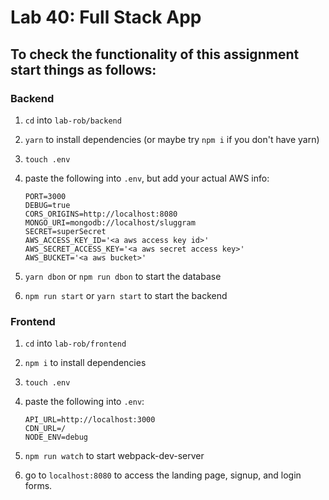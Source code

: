 # Lab 40: Full Stack App

## To check the functionality of this assignment start things as follows:

### Backend

1. `cd` into `lab-rob/backend`
2. `yarn` to install dependencies (or maybe try `npm i` if you don't have yarn)
3. `touch .env`
4. paste the following into `.env`, but add your actual AWS info:

    ```
    PORT=3000 
    DEBUG=true
    CORS_ORIGINS=http://localhost:8080
    MONGO_URI=mongodb://localhost/sluggram
    SECRET=superSecret
    AWS_ACCESS_KEY_ID='<a aws access key id>'
    AWS_SECRET_ACCESS_KEY='<a aws secret access key>'
    AWS_BUCKET='<a aws bucket>'
    ```

5. `yarn dbon` or `npm run dbon` to start the database
6. `npm run start` or `yarn start` to start the backend

### Frontend

1. `cd` into `lab-rob/frontend`
2. `npm i` to install dependencies
3. `touch .env`
4. paste the following into `.env`:

    ```
    API_URL=http://localhost:3000
    CDN_URL=/
    NODE_ENV=debug
    ```

5. `npm run watch` to start webpack-dev-server
6. go to `localhost:8080` to access the landing page, signup, and login forms.